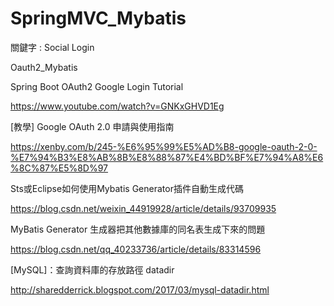# SpringMVC_Mybatis

關鍵字 : Social Login

 Oauth2_Mybatis

Spring Boot OAuth2 Google Login Tutorial
 
https://www.youtube.com/watch?v=GNKxGHVD1Eg
 
[教學] Google OAuth 2.0 申請與使用指南
 
https://xenby.com/b/245-%E6%95%99%E5%AD%B8-google-oauth-2-0-%E7%94%B3%E8%AB%8B%E8%88%87%E4%BD%BF%E7%94%A8%E6%8C%87%E5%8D%97

Sts或Eclipse如何使用Mybatis Generator插件自動生成代碼

https://blog.csdn.net/weixin_44919928/article/details/93709935

MyBatis Generator 生成器把其他數據庫的同名表生成下來的問題

https://blog.csdn.net/qq_40233736/article/details/83314596

[MySQL]：查詢資料庫的存放路徑 datadir

http://sharedderrick.blogspot.com/2017/03/mysql-datadir.html

